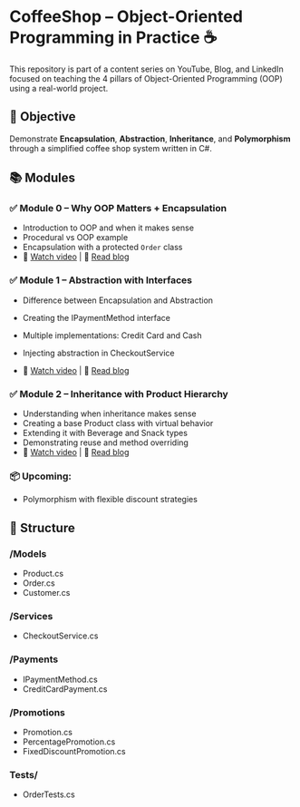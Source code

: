 # CoffeeShop – Object-Oriented Programming in Practice ☕

This repository is part of a content series on YouTube, Blog, and LinkedIn focused on teaching the 4 pillars of Object-Oriented Programming (OOP) using a real-world project.

## 🎯 Objective
Demonstrate **Encapsulation**, **Abstraction**, **Inheritance**, and **Polymorphism** through a simplified coffee shop system written in C#.

## 📚 Modules

### ✅ Module 0 – Why OOP Matters + Encapsulation
- Introduction to OOP and when it makes sense
- Procedural vs OOP example
- Encapsulation with a protected `Order` class
- 🎥 [Watch video](https://youtu.be/SflyTIaQBvc) | 📝 [Read blog](https://wesleydevcamp.wordpress.com/2025/07/17/oop-encapsulation/)

### ✅ Module 1 – Abstraction with Interfaces

- Difference between Encapsulation and Abstraction
- Creating the IPaymentMethod interface
- Multiple implementations: Credit Card and Cash
- Injecting abstraction in CheckoutService

- 🎥 [Watch video](https://youtu.be/nqUrCaMggpU) | 📝 [Read blog](https://wesleydevcamp.wordpress.com/2025/07/17/oop-abstraction/)

### ✅ Module 2 – Inheritance with Product Hierarchy

- Understanding when inheritance makes sense
- Creating a base Product class with virtual behavior
- Extending it with Beverage and Snack types
- Demonstrating reuse and method overriding
- 🎥 [Watch video](https://youtu.be/azh9D0vOF88) | 📝 [Read blog](https://wesleydevcamp.wordpress.com/2025/07/29/oop-inheritance/)

### 📦 Upcoming:

- Polymorphism with flexible discount strategies

## 🧱 Structure
### /Models
- Product.cs
- Order.cs
- Customer.cs

### /Services
- CheckoutService.cs

### /Payments
- IPaymentMethod.cs
- CreditCardPayment.cs

### /Promotions
- Promotion.cs
- PercentagePromotion.cs
- FixedDiscountPromotion.cs

### Tests/
- OrderTests.cs